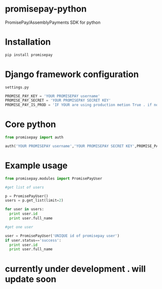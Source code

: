 # promisepay-python
PromisePay/AssemblyPayments SDK for python

# Installation

```python
pip install promisepay
```

# Django framework configuration

```python
settings.py

PROMISE_PAY_KEY = 'YOUR PROMISEPAY username'
PROMISE_PAY_SECRET = 'YOUR PROMISEPAY SECRET KEY'
PROMISE_PAY_IS_PROD = 'IF YOUR are using production metion True . if not dont declare '
```


# Core python

```python
from promisepay import auth

auth('YOUR PROMISEPAY username','YOUR PROMISEPAY SECRET KEY',PROMISE_PAY_IS_PROD)

```

# Example usage


```python
from promisepay.modules import PromisePayUser

#get list of users

p = PromisePayUser()
users = p.get_list(limit=2)

for user in users:
  print user.id
  print user.full_name

#get one user

user = PromisePayUser('UNIQUE id of promisepay user')
if user.status=='success':
  print user.id 
  print user.full_name

```


# currently under development . will update soon
